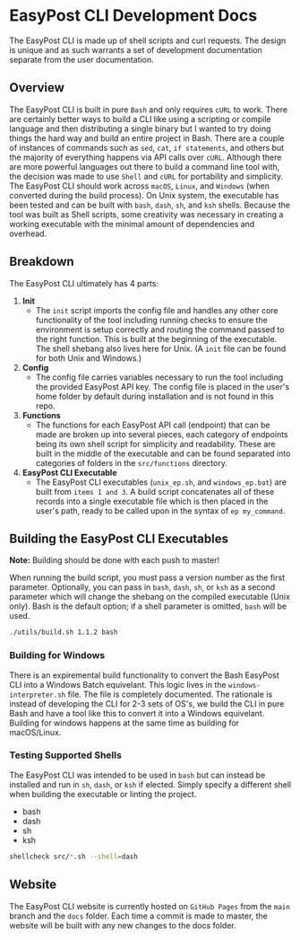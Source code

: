 # EasyPost CLI Development Docs

The EasyPost CLI is made up of shell scripts and curl requests. The design is unique and as such warrants a set of development documentation separate from the user documentation.

## Overview

The EasyPost CLI is built in pure `Bash` and only requires `cURL` to work. There are certainly better ways to build a CLI like using a scripting or compile language and then distributing a single binary but I wanted to try doing things the hard way and build an entire project in Bash. There are a couple of instances of commands such as `sed`, `cat`, `if statements`, and others but the majority of everything happens via API calls over `cURL`. Although there are more powerful languages out there to build a command line tool with, the decision was made to use `Shell` and `cURL` for portability and simplicity. The EasyPost CLI should work across `macOS`, `Linux`, and `Windows` (when converted during the build process). On Unix system, the executable has been tested and can be built with `bash`, `dash`, `sh`, and `ksh` shells. Because the tool was built as Shell scripts, some creativity was necessary in creating a working executable with the minimal amount of dependencies and overhead.

## Breakdown

The EasyPost CLI ultimately has 4 parts:

1. **Init**
    - The `init` script imports the config file and handles any other core functionality of the tool including running checks to ensure the environment is setup correctly and routing the command passed to the right function. This is built at the beginning of the executable. The shell shebang also lives here for Unix. (A `init` file can be found for both Unix and Windows.)
1. **Config**
    - The config file carries variables necessary to run the tool including the provided EasyPost API key. The config file is placed in the user's home folder by default during installation and is not found in this repo.
1. **Functions**
    - The functions for each EasyPost API call (endpoint) that can be made are broken up into several pieces, each category of endpoints being its own shell script for simplicity and readability. These are built in the middle of the executable and can be found separated into categories of folders in the `src/functions` directory.
1. **EasyPost CLI Executable**
    - The EasyPost CLI executables (`unix_ep.sh`, and `windows_ep.bat`) are built from `items 1 and 3`. A build script concatenates all of these records into a single executable file which is then placed in the user's path, ready to be called upon in the syntax of `ep my_command`.

## Building the EasyPost CLI Executables

**Note:** Building should be done with each push to master!

When running the build script, you must pass a version number as the first parameter. Optionally, you can pass in `bash`, `dash`, `sh`, or `ksh` as a second parameter which will change the shebang on the compiled executable (Unix only). Bash is the default option; if a shell parameter is omitted, `bash` will be used.

```bash
./utils/build.sh 1.1.2 bash
```

### Building for Windows

There is an expiremental build functionality to convert the Bash EasyPost CLI into a Windows Batch equivelant. This logic lives in the `windows-interpreter.sh` file. The file is completely documented. The rationale is instead of developing the CLI for 2-3 sets of OS's, we build the CLI in pure Bash and have a tool like this to convert it into a Windows equivelant. Building for windows happens at the same time as building for macOS/Linux.

### Testing Supported Shells

The EasyPost CLI was intended to be used in `bash` but can instead be installed and run in `sh`, `dash`, or `ksh` if elected. Simply specify a different shell when building the executable or linting the project.

- bash
- dash
- sh
- ksh

```bash
shellcheck src/*.sh --shell=dash
```

## Website

The EasyPost CLI website is currently hosted on `GitHub Pages` from the `main` branch and the `docs` folder. Each time a commit is made to master, the website will be built with any new changes to the docs folder.
